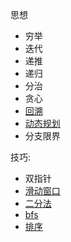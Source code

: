 思想

- 穷举
- 迭代
- 递推
- 递归
- 分治
- 贪心
- [回溯](./backtrack.md)
- [动态规划](./dp.md)
- 分支限界

技巧:

- 双指针
- [滑动窗口](./window.md)
- [二分法](./binary.md)
- [bfs](./bfs.md)
- [排序](.sort.md)

